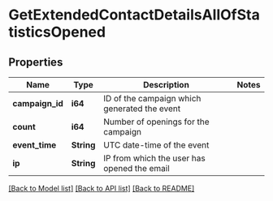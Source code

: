 # GetExtendedContactDetailsAllOfStatisticsOpened

## Properties

Name | Type | Description | Notes
------------ | ------------- | ------------- | -------------
**campaign_id** | **i64** | ID of the campaign which generated the event | 
**count** | **i64** | Number of openings for the campaign | 
**event_time** | **String** | UTC date-time of the event | 
**ip** | **String** | IP from which the user has opened the email | 

[[Back to Model list]](../README.md#documentation-for-models) [[Back to API list]](../README.md#documentation-for-api-endpoints) [[Back to README]](../README.md)


